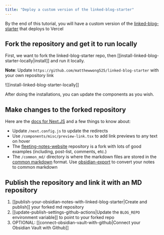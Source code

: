```yaml
---
title: "Deploy a custom version of the linked-blog-starter"
---
```

By the end of this tutorial, you will have a custom version of the [linked-blog-starter](https://github.com/matthewwong525/linked-blog-starter) that deploys to Vercel

## Fork the repository and get it to run locally
First, we want to fork the linked-blog-starter repo, then [[install-linked-blog-starter-locally|install]] and run it locally.

**Note**: Update `https://github.com/matthewwong525/linked-blog-starter` with your own repository link

![[install-linked-blog-starter-locally]]

After doing the installations, you can update the components as you wish. 

## Make changes to the forked repository
Here are the [docs for Next.JS](https://nextjs.org/docs) and a few things to know about:
- Update `/next.config.js` to update the redirects
- Use `/components/misc/preview-link.tsx` to add link previews to any text on hover
- The [fleeting-notes-website](https://github.com/fleetingnotes/fleeting-notes-website) repository is a fork with lots of good examples (including, post-list, comments, etc.)
- The `/common_md/` directory is where the markdown files are stored in the [common markdown](https://commonmark.org/) format. Use [obsidian-export](https://github.com/zoni/obsidian-export) to convert your notes to common markdown

## Publish the repository and link it with an MD repository
1. [[publish-your-obsidian-notes-with-linked-blog-starter|Create and publish]] your forked md repository
2. [[update-publish-settings-github-actions|Update the `BLOG_REPO` environment variable]] to point to your forked repo
3. OPTIONAL: [[connect-obsidian-vault-with-github|Connect your Obsidian Vault with Github]]

